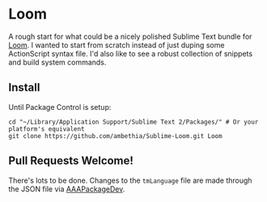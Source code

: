 # Loom

A rough start for what could be a nicely polished Sublime Text bundle for [Loom](http://theengine.co/loom). I wanted to start from scratch instead of just duping some ActionScript syntax file. I'd also like to see a robust collection of snippets and build system commands.

## Install

Until Package Control is setup:

    cd "~/Library/Application Support/Sublime Text 2/Packages/" # Or your platform's equivalent
    git clone https://github.com/ambethia/Sublime-Loom.git Loom

## Pull Requests Welcome!

There's lots to be done. Changes to the `tmLanguage` file are made through the JSON file via [AAAPackageDev](https://bitbucket.org/guillermooo/aaapackagedev).
